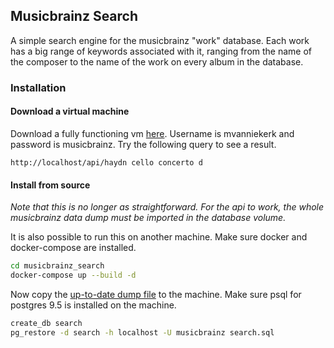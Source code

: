 ## Musicbrainz Search

A simple search engine for the musicbrainz "work" database. 
Each work has a big range of keywords associated with it, ranging from the name of the composer to the name of the work on every album in the database.

### Installation

#### Download a virtual machine
Download a fully functioning vm [here](https://drive.google.com/file/d/1HT7yKCQHXE8K3lXn8KVJ9Gck9XSZq_7t/view?usp=sharing). 
Username is mvanniekerk and password is musicbrainz. 
Try the following query to see a result.
```http request
http://localhost/api/haydn cello concerto d
``` 

#### Install from source
*Note that this is no longer as straightforward.*
*For the api to work, the whole musicbrainz data dump must be imported in the database volume.*

It is also possible to run this on another machine. 
Make sure docker and docker-compose are installed.

```bash
cd musicbrainz_search
docker-compose up --build -d
``` 

Now copy the [up-to-date dump file](https://drive.google.com/file/d/1yFh2NsVqySOsIZHcKO-kD0RnLZx23Z6A/view?usp=sharing) to the machine. Make sure psql for postgres 9.5 is installed on the machine.

```bash
create_db search
pg_restore -d search -h localhost -U musicbrainz search.sql
```